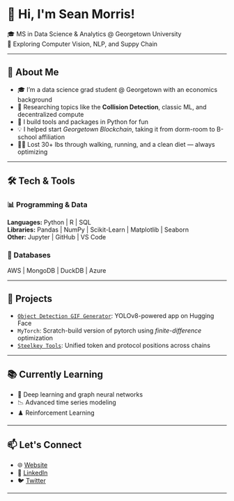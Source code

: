 # 👋 Hi, I'm Sean Morris!

🎓 MS in Data Science & Analytics @ Georgetown University  
🧠 Exploring Computer Vision, NLP, and Suppy Chain

---

## 📌 About Me

- 🎓 I’m a data science grad student @ Georgetown with an economics background  
- 🧠 Researching topics like the **Collision Detection**, classic ML, and decentralized compute  
- 🧰 I build tools and packages in Python for fun 
- 💡 I helped start *Georgetown Blockchain*, taking it from dorm-room to B-school affiliation  
- 🧗‍♂️ Lost 30+ lbs through walking, running, and a clean diet — always optimizing  

---

## 🛠️ Tech & Tools

### 📊 Programming & Data  
**Languages:** Python | R | SQL  
**Libraries:** Pandas | NumPy | Scikit-Learn | Matplotlib | Seaborn  
**Other:** Jupyter | GitHub | VS Code  

### 💽 Databases  
AWS | MongoDB | DuckDB | Azure  

---

## 🚀 Projects

- [`Object Detection GIF Generator`]([https://github.com/sm110101/object-detection](https://huggingface.co/spaces/sm110101/YOLO-to-GIF)): YOLOv8-powered app on Hugging Face
- `MyTorch`: Scratch-build version of pytorch using *finite-difference* optimization
- [`Steelkey Tools`](https://github.com/sm110101/steelkey_tools): Unified token and protocol positions across chains


---

## 📚 Currently Learning

- 🧠 Deep learning and graph neural networks  
- 📉 Advanced time series modeling  
- ♟️ Reinforcement Learning

---

## 📫 Let's Connect

- 🌐 [Website](https://morris.georgetown.domains)  
- 💼 [LinkedIn](https://linkedin.com/in/spm122)  
- 🐦 [Twitter](https://twitter.com/sm110101)

---
